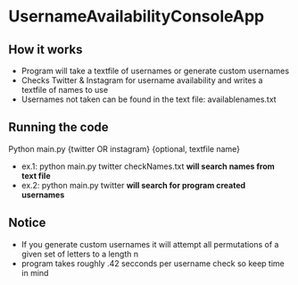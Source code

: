 # UsernameAvailabilityConsoleApp

## How it works
* Program will take a textfile of usernames or generate custom usernames
* Checks Twitter & Instagram for username availability and writes a textfile of names to use
* Usernames not taken can be found in the text file: availablenames.txt

## Running the code
Python main.py {twitter OR instagram} {optional, textfile name}
* ex.1: python main.py twitter checkNames.txt **will search names from text file**
* ex.2: python main.py twitter                **will search for program created usernames**

## Notice
* If you generate custom usernames it will attempt all permutations of a given set of letters to a length n
* program takes roughly .42 secconds per username check so keep time in mind
